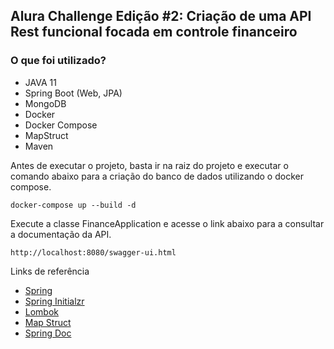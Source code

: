 <h2>Alura Challenge Edição #2: Criação de uma API Rest funcional focada em controle financeiro</h2>


<h3>O que foi utilizado?</h3>

* JAVA 11
* Spring Boot (Web, JPA)
* MongoDB
* Docker
* Docker Compose
* MapStruct
* Maven

Antes de executar o projeto, basta ir na raiz do projeto e executar o comando abaixo para a criação do banco de dados utilizando o docker compose.

```shell script
docker-compose up --build -d
```

Execute a classe FinanceApplication e acesse o link abaixo para a consultar a documentação da API.

```
http://localhost:8080/swagger-ui.html
```

Links de referência

* [Spring](https://spring.io/)
* [Spring Initialzr](https://start.spring.io/)
* [Lombok](https://projectlombok.org/)
* [Map Struct](https://mapstruct.org/)
* [Spring Doc](https://springdoc.org/)




